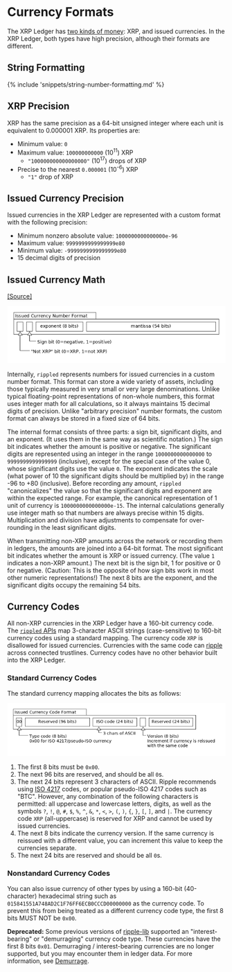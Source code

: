 # Currency Formats

The XRP Ledger has [two kinds of money](concept-money.html): XRP, and issued currencies. In the XRP Ledger, both types have high precision, although their formats are different.

## String Formatting

{% include 'snippets/string-number-formatting.md' %}

## XRP Precision

XRP has the same precision as a 64-bit unsigned integer where each unit is equivalent to 0.000001 XRP. Its properties are:

* Minimum value: `0`
* Maximum value: `100000000000` (10<sup>11</sup>) XRP
    - `"100000000000000000"` (10<sup>17</sup>) drops of XRP
* Precise to the nearest `0.000001` (10<sup>-6</sup>) XRP
    - `"1"` drop of XRP

## Issued Currency Precision

Issued currencies in the XRP Ledger are represented with a custom format with the following precision:

* Minimum nonzero absolute value: `1000000000000000e-96`
* Maximum value: `9999999999999999e80`
* Minimum value: `-9999999999999999e80`
* 15 decimal digits of precision

## Issued Currency Math
[[Source]<br>](https://github.com/ripple/rippled/blob/35fa20a110e3d43ffc1e9e664fc9017b6f2747ae/src/ripple/protocol/impl/STAmount.cpp "Source")

![Issued Currency Amount Format diagram](img/currency-number-format.png)

Internally, `rippled` represents numbers for issued currencies in a custom number format. This format can store a wide variety of assets, including those typically measured in very small or very large denominations. Unlike typical floating-point representations of non-whole numbers, this format uses integer math for all calculations, so it always maintains 15 decimal digits of precision. Unlike "arbitrary precision" number formats, the custom format can always be stored in a fixed size of 64 bits.

The internal format consists of three parts: a sign bit, significant digits, and an exponent. (It uses them in the same way as scientific notation.) The sign bit indicates whether the amount is positive or negative. The significant digits are represented using an integer in the range `1000000000000000` to `9999999999999999` (inclusive), except for the special case of the value 0, whose significant digits use the value `0`. The exponent indicates the scale (what power of 10 the significant digits should be multiplied by) in the range -96 to +80 (inclusive). Before recording any amount, `rippled` "canonicalizes" the value so that the significant digits and exponent are within the expected range. For example, the canonical representation of 1 unit of currency is `1000000000000000e-15`. The internal calculations generally use integer math so that numbers are always precise within 15 digits. Multiplication and division have adjustments to compensate for over-rounding in the least significant digits.

When transmitting non-XRP amounts across the network or recording them in ledgers, the amounts are joined into a 64-bit format. The most significant bit indicates whether the amount is XRP or issued currency. (The value `1` indicates a non-XRP amount.) The next bit is the sign bit, 1 for positive or 0 for negative. (Caution: This is the opposite of how sign bits work in most other numeric representations!) The next 8 bits are the exponent, and the significant digits occupy the remaining 54 bits.

## Currency Codes

All non-XRP currencies in the XRP Ledger have a 160-bit currency code. The [`rippled` APIs](reference-rippled.html) map 3-character ASCII strings (case-sensitive) to 160-bit currency codes using a standard mapping. The currency code `XRP` is disallowed for issued currencies. Currencies with the same code can [ripple](concept-noripple.html) across connected trustlines. Currency codes have no other behavior built into the XRP Ledger.

### Standard Currency Codes

The standard currency mapping allocates the bits as follows:

![Standard Currency Code Format](img/currency-code-format.png)

1. The first 8 bits must be `0x00`.
2. The next 96 bits are reserved, and should be all `0`s.
3. The next 24 bits represent 3 characters of ASCII.
    Ripple recommends using [ISO 4217](http://www.xe.com/iso4217.php) codes, or popular pseudo-ISO 4217 codes such as "BTC". However, any combination of the following characters is permitted: all uppercase and lowercase letters, digits, as well as the symbols `?`, `!`, `@`, `#`, `$`, `%`, `^`, `&`, `*`, `<`, `>`, `(`, `)`, `{`, `}`, `[`, `]`, and <code>&#124;</code>. The currency code `XRP` (all-uppercase) is reserved for XRP and cannot be used by issued currencies.
4. The next 8 bits indicate the currency version. If the same currency is reissued with a different value, you can increment this value to keep the currencies separate.
5. The next 24 bits are reserved and should be all `0`s.

### Nonstandard Currency Codes

You can also issue currency of other types by using a 160-bit (40-character) hexadecimal string such as `015841551A748AD2C1F76FF6ECB0CCCD00000000` as the currency code. To prevent this from being treated as a different currency code type, the first 8 bits MUST NOT be `0x00`.

**Deprecated:** Some previous versions of [ripple-lib](https://github.com/ripple/ripple-lib) supported an "interest-bearing" or "demurraging" currency code type. These currencies have the first 8 bits `0x01`. Demurraging / interest-bearing currencies are no longer supported, but you may encounter them in ledger data. For more information, see [Demurrage](concept-demurrage.html).

